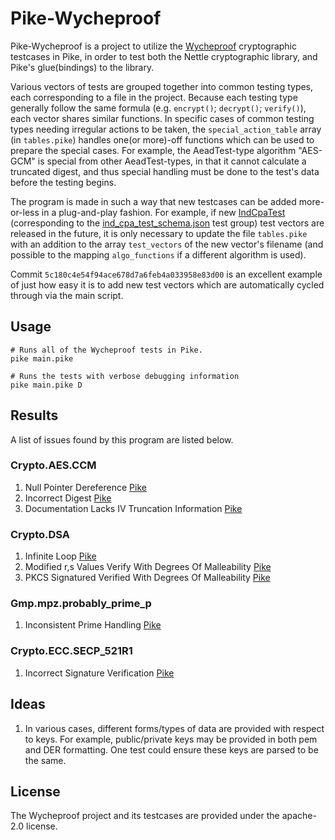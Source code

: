 # Pike-Wycheproof

Pike-Wycheproof is a project to utilize the [Wycheproof](https://github.com/google/wycheproof) cryptographic testcases in Pike, in order to test both the Nettle cryptographic library, and Pike's glue(bindings) to the library.

Various vectors of tests are grouped together into common testing types, each corresponding to a file in the project. Because each testing type generally follow the same formula (e.g. `encrypt()`; `decrypt()`; `verify()`), each vector shares similar functions. In specific cases of common testing types needing irregular actions to be taken, the `special_action_table` array (in `tables.pike`) handles one(or more)-off functions which can be used to prepare the special cases. For example, the AeadTest-type algorithm "AES-GCM" is special from other AeadTest-types, in that it cannot calculate a truncated digest, and thus special handling must be done to the test's data before the testing begins.

The program is made in such a way that new testcases can be added more-or-less in a plug-and-play fashion.
For example, if new [IndCpaTest](https://github.com/google/wycheproof/blob/master/doc/files.md#IndCpaTest) (corresponding to the [ind_cpa_test_schema.json](https://github.com/google/wycheproof/blob/master/doc/types.md#indcpatestgroup) test group) test vectors are released in the future, it is only necessary to update the file `tables.pike` with an addition to the array `test_vectors` of the new vector's filename (and possible to the mapping `algo_functions` if a different algorithm is used).

Commit `5c180c4e54f94ace678d7a6feb4a033958e83d00` is an excellent example of just how easy it is to add new test vectors which are automatically cycled through via the main script.

## Usage

```shell
# Runs all of the Wycheproof tests in Pike.
pike main.pike

# Runs the tests with verbose debugging information
pike main.pike D
```

## Results
A list of issues found by this program are listed below.

### Crypto.AES.CCM
1. Null Pointer Dereference [Pike](https://git.lysator.liu.se/pikelang/pike/-/issues/10072)
2. Incorrect Digest [Pike](https://git.lysator.liu.se/pikelang/pike/-/issues/10074)
3. Documentation Lacks IV Truncation Information [Pike](https://git.lysator.liu.se/pikelang/pike/-/issues/10073)

### Crypto.DSA
1. Infinite Loop [Pike](https://git.lysator.liu.se/pikelang/pike/-/issues/10075)
2. Modified r,s Values Verify With Degrees Of Malleability [Pike](https://git.lysator.liu.se/pikelang/pike/-/issues/10077)
3. PKCS Signatured Verified With Degrees Of Malleability [Pike](https://git.lysator.liu.se/pikelang/pike/-/issues/10076)

### Gmp.mpz.probably_prime_p
1. Inconsistent Prime Handling [Pike](https://git.lysator.liu.se/pikelang/pike/-/issues/10079)

### Crypto.ECC.SECP_521R1
1. Incorrect Signature Verification [Pike](https://git.lysator.liu.se/pikelang/pike/-/issues/10078)

## Ideas
1. In various cases, different forms/types of data are provided with respect to keys. For example, public/private keys may be provided in both pem and DER formatting. One test could ensure these keys are parsed to be the same.

## License
The Wycheproof project and its testcases are provided under the apache-2.0 license.
